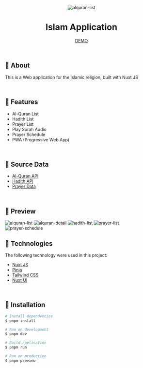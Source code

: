 <p align="center">
  <img src="https://github.com/ionivetech/islam-app/blob/main/public/logo-full.svg" alt="alquran-list" align="center" />
</p>

<h1 align="center">Islam Application</h1>

<p align="center">
  <a href="https://faridnugraha-islam.netlify.app/">DEMO</a>
</p>

<br>

## :dart: About

<p>This is a Web application for the Islamic religion, built with Nuxt JS</p>

<br>

## :gem: Features

- Al-Quran List
- Hadith List
- Prayer List
- Play Surah Audio
- Prayer Schedule
- PWA (Progressive Web App)

<br>

## :floppy_disk: Source Data

- [Al-Quran API](https://equran.id/apidev)
- [Hadith API](https://equran.id/apidev)
- [Prayer Data](https://github.com/ionivetech/islam-app/blob/main/assets/file/doa-harian.json)

<br>

## :art: Preview

<img src="https://github.com/ionivetech/islam-app/blob/main/public/screenshot/alquran-list.png" alt="alquran-list" />

<img src="https://github.com/ionivetech/islam-app/blob/main/public/screenshot/alquran-detail.png" alt="alquran-detail" />

<img src="https://github.com/ionivetech/islam-app/blob/main/public/screenshot/hadith-list.png" alt="hadith-list" />

<img src="https://github.com/ionivetech/islam-app/blob/main/public/screenshot/prayer-list.png" alt="prayer-list" />

<img src="https://github.com/ionivetech/islam-app/blob/main/public/screenshot/prayer-schedule.png" alt="prayer-schedule" />

<br>

## :rocket: Technologies

The following technology were used in this project:

- [Nuxt JS](https://nuxt.com/)
- [Pinia](https://pinia.vuejs.org/)
- [Tailwind CSS](https://tailwindcss.com/)
- [Nuxt UI](https://ui.nuxt.com/)

<br>

## :checkered_flag: Installation

```bash
# Install dependencies
$ pnpm install

# Run on development
$ pnpm dev

# Build application
$ pnpm run

# Run on production
$ pnpm preview
```
